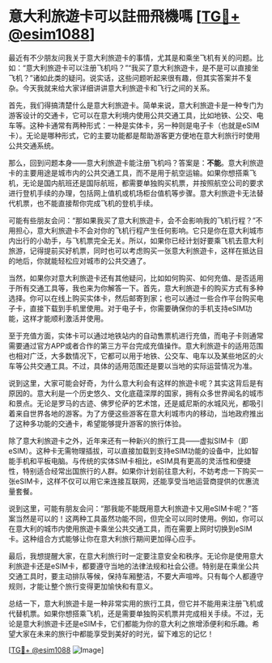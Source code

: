 # 意大利旅遊卡可以註冊飛機嗎 [[TG💪+ @esim1088](https://t.me/s/esim1088)]

最近有不少朋友问我关于意大利旅遊卡的事情，尤其是和乘坐飞机有关的问题。比如：“意大利旅遊卡可以注册飞机吗？”“我买了意大利旅遊卡，是不是可以直接坐飞机？”诸如此类的疑问。说实话，这些问题听起来很有趣，但其实答案并不复杂。今天我就来给大家详细讲讲意大利旅遊卡和飞行之间的关系。

首先，我们得搞清楚什么是意大利旅遊卡。简单来说，意大利旅遊卡是一种专门为游客设计的交通卡，它可以在意大利境内使用公共交通工具，比如地铁、公交、电车等。这种卡通常有两种形式：一种是实体卡，另一种则是电子卡（也就是eSIM卡）。无论是哪种形式，它的主要功能都是帮助游客更方便地在意大利旅行时使用公共交通系统。

那么，回到问题本身——意大利旅遊卡能注册飞机吗？答案是：**不能**。意大利旅遊卡的主要用途是城市内的公共交通工具，而不是用于航空运输。如果你想搭乘飞机，无论是国内航班还是国际航班，都需要单独购买机票，并按照航空公司的要求进行登机手续的办理，包括网上值机或机场柜台值机等步骤。意大利旅遊卡无法替代机票，也不能直接帮你完成飞机的登机手续。

可能有些朋友会问：“那如果我买了意大利旅遊卡，会不会影响我的飞机行程？”不用担心，意大利旅遊卡不会对你的飞机行程产生任何影响。它只是你在意大利城市内出行的小助手，与飞机票完全无关。所以，如果你已经计划好要乘飞机去意大利旅游，记得提前买好机票，同时也可以考虑购买一张意大利旅遊卡，这样在抵达目的地后，你就能轻松应对城市的公共交通了。

当然，如果你对意大利旅遊卡还有其他疑问，比如如何购买、如何充值、是否适用于所有交通工具等，我也来为你解答一下。首先，意大利旅遊卡的购买方式有多种选择。你可以在线上购买实体卡，然后邮寄到家；也可以通过一些合作平台购买电子卡，直接下载到手机里使用。对于电子卡，你需要确保你的手机支持eSIM功能，这样才能顺利激活并使用。

至于充值方面，实体卡可以通过地铁站内的自动售票机进行充值，而电子卡则通常需要通过官方APP或者合作的第三方平台完成充值操作。意大利旅遊卡的适用范围也相对广泛，大多数情况下，它都可以用于地铁、公交车、电车以及某些地区的火车等公共交通工具。不过，具体的适用范围还是要以当地的实际运营情况为准。

说到这里，大家可能会好奇，为什么意大利会有这样的旅遊卡呢？其实这背后是有原因的。意大利是一个历史悠久、文化底蕴深厚的国家，拥有众多世界闻名的城市和景点。无论是罗马的古迹、佛罗伦萨的艺术馆，还是威尼斯的水城风光，都吸引着来自世界各地的游客。为了方便这些游客在意大利城市内的移动，当地政府推出了这种多功能的交通卡，希望能够提升游客的旅行体验。

除了意大利旅遊卡之外，近年来还有一种新兴的旅行工具——虚拟SIM卡（即eSIM）。这种卡无需物理插拔，可以直接加载到支持eSIM功能的设备中，比如智能手机和平板电脑。与传统的实体SIM卡相比，eSIM具有更高的灵活性和便捷性，特别适合经常出国旅行的人群。如果你计划前往意大利，不妨考虑一下购买一张eSIM卡，这样不仅可以用它来连接互联网，还能享受当地运营商提供的优惠流量套餐。

说到这里，可能有朋友会问：“那我能不能既用意大利旅遊卡又用eSIM卡呢？”答案当然是可以的！这两种工具虽然功能不同，但完全可以同时使用。例如，你可以在意大利的城市内使用旅遊卡乘坐公共交通工具，而在需要上网时切换到eSIM卡。这种组合方式能够让你在意大利旅行期间更加得心应手。

最后，我想提醒大家，在意大利旅行时一定要注意安全和秩序。无论你是使用意大利旅遊卡还是eSIM卡，都要遵守当地的法律法规和社会公德。特别是在乘坐公共交通工具时，要主动排队等候，保持车厢整洁，不要大声喧哗。只有每个人都遵守规则，才能让整个旅行变得更加愉快和有意义。

总结一下，意大利旅遊卡是一种非常实用的旅行工具，但它并不能用来注册飞机或代替机票。如果你想搭乘飞机，还是需要单独购买机票并完成相关手续。不过，无论是意大利旅遊卡还是eSIM卡，它们都能为你的意大利之旅增添便利和乐趣。希望大家在未来的旅行中都能享受到美好的时光，留下难忘的记忆！

[[TG💪+ @esim1088](https://t.me/s/esim1088) ![Image](https://i.postimg.cc/4NQfJmqS/Snipaste-2025-05-13-00-14-12.png)]
